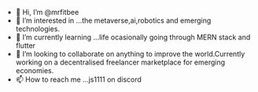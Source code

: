 - 👋 Hi, I’m @mrfitbee
- 👀 I’m interested in ...the metaverse,ai,robotics and emerging technologies.
- 🌱 I’m currently learning ...life ocasionally going through MERN stack and flutter
- 💞️ I’m looking to collaborate on anything to improve the world.Currently working on a decentralised freelancer marketplace for emerging economies.
- 📫 How to reach me ...js1111 on discord

<!---
mrfitbee/mrfitbee is a ✨ special ✨ repository because its `README.md` (this file) appears on your GitHub profile.
You can click the Preview link to take a look at your changes.
--->

